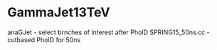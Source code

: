 # GammaJet13TeV
anaGJet - select brnches of interest after PhoID
SPRING15_50ns.cc - cutbased PhoID for 50ns 
